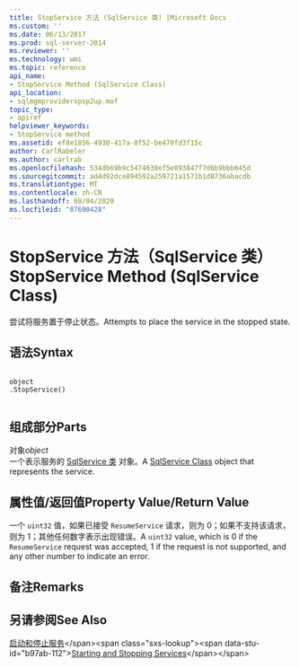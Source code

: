 ```yaml
---
title: StopService 方法 (SqlService 类) |Microsoft Docs
ms.custom: ''
ms.date: 06/13/2017
ms.prod: sql-server-2014
ms.reviewer: ''
ms.technology: wmi
ms.topic: reference
api_name:
- StopService Method (SqlService Class)
api_location:
- sqlmgmproviderxpsp2up.mof
topic_type:
- apiref
helpviewer_keywords:
- StopService method
ms.assetid: ef8e1856-4930-417a-8f52-be470fd3f15c
author: CarlRabeler
ms.author: carlrab
ms.openlocfilehash: 534db69b9c5474638ef5e893847f7d6b9bbb645d
ms.sourcegitcommit: ad4d92dce894592a259721a1571b1d8736abacdb
ms.translationtype: MT
ms.contentlocale: zh-CN
ms.lasthandoff: 08/04/2020
ms.locfileid: "87690428"
---
```

# <a name="stopservice-method-sqlservice-class"></a><span data-ttu-id="b97ab-102">StopService 方法（SqlService 类）</span><span class="sxs-lookup"><span data-stu-id="b97ab-102">StopService Method (SqlService Class)</span></span>
  <span data-ttu-id="b97ab-103">尝试将服务置于停止状态。</span><span class="sxs-lookup"><span data-stu-id="b97ab-103">Attempts to place the service in the stopped state.</span></span>  
  
## <a name="syntax"></a><span data-ttu-id="b97ab-104">语法</span><span class="sxs-lookup"><span data-stu-id="b97ab-104">Syntax</span></span>  
  
```  
  
object  
.StopService()  
  
```  
  
## <a name="parts"></a><span data-ttu-id="b97ab-105">组成部分</span><span class="sxs-lookup"><span data-stu-id="b97ab-105">Parts</span></span>  
 <span data-ttu-id="b97ab-106">对象</span><span class="sxs-lookup"><span data-stu-id="b97ab-106">*object*</span></span>  
 <span data-ttu-id="b97ab-107">一个表示服务的 [SqlService 类](sqlservice-class.md) 对象。</span><span class="sxs-lookup"><span data-stu-id="b97ab-107">A [SqlService Class](sqlservice-class.md) object that represents the service.</span></span>  
  
## <a name="property-valuereturn-value"></a><span data-ttu-id="b97ab-108">属性值/返回值</span><span class="sxs-lookup"><span data-stu-id="b97ab-108">Property Value/Return Value</span></span>  
 <span data-ttu-id="b97ab-109">一个 `uint32` 值，如果已接受 `ResumeService` 请求，则为 0；如果不支持该请求，则为 1；其他任何数字表示出现错误。</span><span class="sxs-lookup"><span data-stu-id="b97ab-109">A `uint32` value, which is 0 if the `ResumeService` request was accepted, 1 if the request is not supported, and any other number to indicate an error.</span></span>  
  
## <a name="remarks"></a><span data-ttu-id="b97ab-110">备注</span><span class="sxs-lookup"><span data-stu-id="b97ab-110">Remarks</span></span>  
  
## <a name="see-also"></a><span data-ttu-id="b97ab-111">另请参阅</span><span class="sxs-lookup"><span data-stu-id="b97ab-111">See Also</span></span>  
 <span data-ttu-id="b97ab-112">[启动和停止服务](https://technet.microsoft.com/library/ms174886\(v=sql.105\).aspx)</span><span class="sxs-lookup"><span data-stu-id="b97ab-112">[Starting and Stopping Services](https://technet.microsoft.com/library/ms174886\(v=sql.105\).aspx)</span></span>  
  
  
